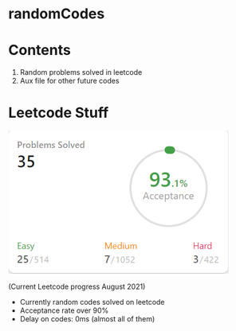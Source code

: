 # randomCodes

# Contents
1) Random problems solved in leetcode
2) Aux file for other future codes

# Leetcode Stuff

![alt text](https://github.com/mapa815/randomCodes/blob/master/leetcode%20Capture.PNG)

(Current Leetcode progress August 2021)

- Currently random codes solved on leetcode
- Acceptance rate over 90%
- Delay on codes: 0ms (almost all of them)
